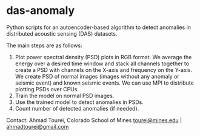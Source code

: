 # das-anomaly
Python scripts for an autoencoder-based algorithm to detect anomalies in distributed acoustic sensing (DAS) datasets.

The main steps are as follows:
1. Plot power spectral density (PSD) plots in RGB format. We average the energy over a desired time window and stack all channels together to create a PSD with channels on the X-axis and frequency on the Y-axis. We create PSD of normal images (images without any anomaly or seismic event) and known seismic events. We can use MPI to distribute plotting PSDs over CPUs. 
2. Train the model on normal PSD images. 
3. Use the trained model to detect anomalies in PSDs.
4. Count number of detected anomalies (if needed).

Contact: Ahmad Tourei, Colorado School of Mines
tourei@mines.edu | ahmadtourei@gmail.com
